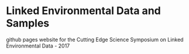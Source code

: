 # Linked Environmental Data and Samples

github pages website for the Cutting Edge Science Symposium on Linked Environmental Data - 2017
